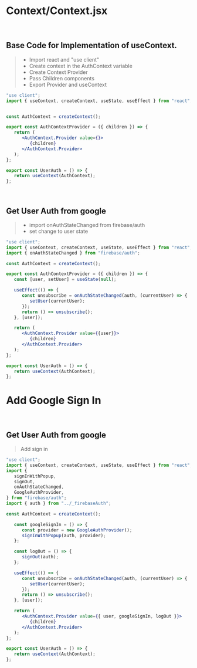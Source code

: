 # Context/Context.jsx
<br/>

## Base Code for Implementation of useContext.
>  - Import react and "use client"
>  - Create context in the AuthContext variable
>  - Create Context Provider
>  - Pass Children components
>  - Export Provider and useContext

```jsx
"use client";
import { useContext, createContext, useState, useEffect } from "react";


const AuthContext = createContext();

export const AuthContextProvider = ({ children }) => {
   return (
      <AuthContext.Provider value={}>
         {children}
      </AuthContext.Provider>
   );
};

export const UserAuth = () => {
   return useContext(AuthContext);
};

```


<br/>

## Get User Auth from google 
>  - import onAuthStateChanged from firebase/auth
>  - set change to user state

```jsx
"use client";
import { useContext, createContext, useState, useEffect } from "react";
import { onAuthStateChanged } from "firebase/auth";

const AuthContext = createContext();

export const AuthContextProvider = ({ children }) => {
   const [user, setUser] = useState(null); 

   useEffect(() => {
      const unsubscribe = onAuthStateChanged(auth, (currentUser) => {
         setUser(currentUser);
      });
      return () => unsubscribe();
   }, [user]);

   return (
      <AuthContext.Provider value={{user}}>
         {children}
      </AuthContext.Provider>
   );
};

export const UserAuth = () => {
   return useContext(AuthContext);
};

```
# Add Google Sign In

<br/>

## Get User Auth from google 
>  Add sign in
```jsx
"use client";
import { useContext, createContext, useState, useEffect } from "react";
import {
   signInWithPopup,
   signOut,
   onAuthStateChanged,
   GoogleAuthProvider,
} from "firebase/auth";
import { auth } from "../_firebaseAuth";

const AuthContext = createContext();

   const googleSignIn = () => {
      const provider = new GoogleAuthProvider();
      signInWithPopup(auth, provider);
   };

   const logOut = () => {
      signOut(auth);
   };

   useEffect(() => {
      const unsubscribe = onAuthStateChanged(auth, (currentUser) => {
         setUser(currentUser);
      });
      return () => unsubscribe();
   }, [user]);

   return (
      <AuthContext.Provider value={{ user, googleSignIn, logOut }}>
         {children}
      </AuthContext.Provider>
   );
};

export const UserAuth = () => {
   return useContext(AuthContext);
};

```



